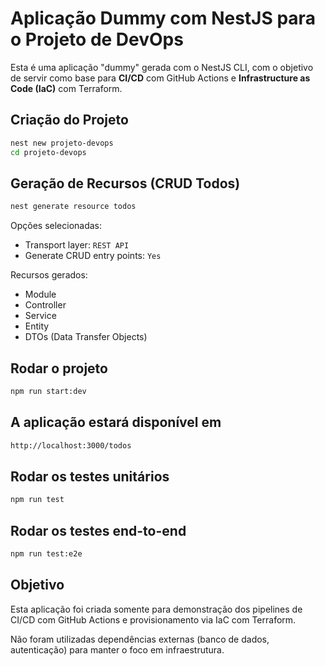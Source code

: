 # Aplicação Dummy com NestJS para o Projeto de DevOps

Esta é uma aplicação "dummy" gerada com o NestJS CLI, com o objetivo de servir como base para **CI/CD** com GitHub Actions e **Infrastructure as Code (IaC)** com Terraform.

## Criação do Projeto

```bash
nest new projeto-devops
cd projeto-devops
```

## Geração de Recursos (CRUD Todos)

```bash
nest generate resource todos
```

Opções selecionadas:

- Transport layer: `REST API`
- Generate CRUD entry points: `Yes`

Recursos gerados:

- Module
- Controller
- Service
- Entity
- DTOs (Data Transfer Objects)

## Rodar o projeto

```bash
npm run start:dev
```

## A aplicação estará disponível em

```bash
http://localhost:3000/todos
```

## Rodar os testes unitários

```bash
npm run test
```

## Rodar os testes end-to-end

```bash
npm run test:e2e
```

## Objetivo

Esta aplicação foi criada somente para demonstração dos pipelines de CI/CD com GitHub Actions e provisionamento via IaC com Terraform.

Não foram utilizadas dependências externas (banco de dados, autenticação) para manter o foco em infraestrutura.

